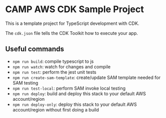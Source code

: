 # CAMP AWS CDK Sample Project

This is a template project for TypeScript development with CDK.

The `cdk.json` file tells the CDK Toolkit how to execute your app.

## Useful commands

* `npm run build`: compile typescript to js
* `npm run watch`: watch for changes and compile
* `npm run test`: perform the jest unit tests
* `npm run create-sam-template`: create/update SAM template needed for SAM testing
* `npm run test-local`: perform SAM invoke local testing
* `npm run deploy`: build and deploy this stack to your default AWS account/region
* `npm run deploy-only`: deploy this stack to your default AWS account/region without first doing a build
